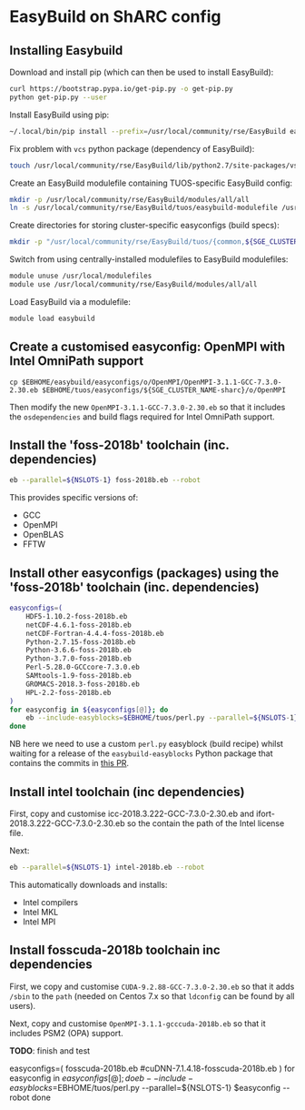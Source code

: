 # EasyBuild on ShARC config

## Installing Easybuild

Download and install pip (which can then be used to install EasyBuild):

```sh
curl https://bootstrap.pypa.io/get-pip.py -o get-pip.py
python get-pip.py --user
```

Install EasyBuild using pip:

```sh
~/.local/bin/pip install --prefix=/usr/local/community/rse/EasyBuild easybuild
```

Fix problem with `vcs` python package (dependency of EasyBuild):

```sh
touch /usr/local/community/rse/EasyBuild/lib/python2.7/site-packages/vsc/__init__.py
```

Create an EasyBuild modulefile containing TUOS-specific EasyBuild config: 

```sh
mkdir -p /usr/local/community/rse/EasyBuild/modules/all/all 
ln -s /usr/local/community/rse/EasyBuild/tuos/easybuild-modulefile /usr/local/community/rse/EasyBuild/modules/all/all/easybuild
```

Create directories for storing cluster-specific easyconfigs (build specs):

```sh
mkdir -p "/usr/local/community/rse/EasyBuild/tuos/{common,${SGE_CLUSTER_NAME}}/easyconfigs"
```

Switch from using centrally-installed modulefiles to EasyBuild modulefiles:

```sh
module unuse /usr/local/modulefiles
module use /usr/local/community/rse/EasyBuild/modules/all/all
```

Load EasyBuild via a modulefile:

```sh
module load easybuild
```

## Create a customised easyconfig: OpenMPI with Intel OmniPath support

```
cp $EBHOME/easybuild/easyconfigs/o/OpenMPI/OpenMPI-3.1.1-GCC-7.3.0-2.30.eb $EBHOME/tuos/easyconfigs/${SGE_CLUSTER_NAME-sharc}/o/OpenMPI
```

Then modify the new `OpenMPI-3.1.1-GCC-7.3.0-2.30.eb` so that it includes the `osdependencies` and build flags required for Intel OmniPath support.

## Install the 'foss-2018b' toolchain (inc. dependencies)

```sh
eb --parallel=${NSLOTS-1} foss-2018b.eb --robot 
```

This provides specific versions of:

 - GCC
 - OpenMPI
 - OpenBLAS
 - FFTW

## Install other easyconfigs (packages) using the 'foss-2018b' toolchain (inc. dependencies)

```bash
easyconfigs=(
    HDF5-1.10.2-foss-2018b.eb 
    netCDF-4.6.1-foss-2018b.eb 
    netCDF-Fortran-4.4.4-foss-2018b.eb
    Python-2.7.15-foss-2018b.eb
    Python-3.6.6-foss-2018b.eb
    Python-3.7.0-foss-2018b.eb
    Perl-5.28.0-GCCcore-7.3.0.eb
    SAMtools-1.9-foss-2018b.eb
    GROMACS-2018.3-foss-2018b.eb
    HPL-2.2-foss-2018b.eb
)
for easyconfig in ${easyconfigs[@]}; do
    eb --include-easyblocks=$EBHOME/tuos/perl.py --parallel=${NSLOTS-1} $easyconfig --robot 
done
```

NB here we need to use a custom `perl.py` easyblock (build recipe) whilst waiting for a release of the `easybuild-easyblocks` Python package that contains the commits in [this PR](https://github.com/easybuilders/easybuild-easyblocks/pull/1660).

## Install intel toolchain (inc dependencies)

First, copy and customise icc-2018.3.222-GCC-7.3.0-2.30.eb and ifort-2018.3.222-GCC-7.3.0-2.30.eb so the contain the path of the Intel license file.

Next:


```sh
eb --parallel=${NSLOTS-1} intel-2018b.eb --robot 
```

This automatically downloads and installs:

 - Intel compilers
 - Intel MKL
 - Intel MPI

## Install fosscuda-2018b toolchain inc dependencies

First, we copy and customise `CUDA-9.2.88-GCC-7.3.0-2.30.eb` so that it adds `/sbin` to the `path` (needed on Centos 7.x so that `ldconfig` can be found by all users).

Next, copy and customise `OpenMPI-3.1.1-gcccuda-2018b.eb` so that it includes PSM2 (OPA) support. 

**TODO**: finish and test

easyconfigs=(
    fosscuda-2018b.eb
    #cuDNN-7.1.4.18-fosscuda-2018b.eb
)
for easyconfig in ${easyconfigs[@]}; do
    eb --include-easyblocks=$EBHOME/tuos/perl.py --parallel=${NSLOTS-1} $easyconfig --robot 
done
